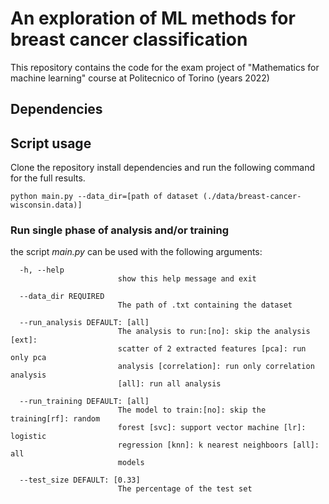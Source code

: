 # An exploration of ML methods for breast cancer classification
This repository contains the code for the exam project of "Mathematics for machine learning" course at Politecnico of Torino (years 2022)

## Dependencies

## Script usage

Clone the repository install dependencies and run the following command for the full results.
```
python main.py --data_dir=[path of dataset (./data/breast-cancer-wisconsin.data)]
```

### Run single phase of analysis and/or training
the script *main.py* can be used with the following arguments:
```
  -h, --help            
                        show this help message and exit
                        
  --data_dir REQUIRED
                        The path of .txt containing the dataset
                        
  --run_analysis DEFAULT: [all]
                        The analysis to run:[no]: skip the analysis [ext]:
                        scatter of 2 extracted features [pca]: run only pca
                        analysis [correlation]: run only correlation analysis
                        [all]: run all analysis
                        
  --run_training DEFAULT: [all]
                        The model to train:[no]: skip the training[rf]: random
                        forest [svc]: support vector machine [lr]: logistic
                        regression [knn]: k nearest neighboors [all]: all
                        models
                        
  --test_size DEFAULT: [0.33]
                        The percentage of the test set
  ```

